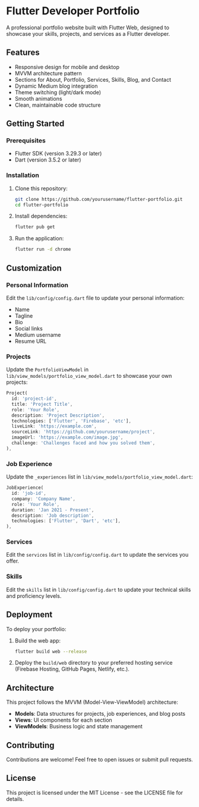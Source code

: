 # Flutter Developer Portfolio

A professional portfolio website built with Flutter Web, designed to showcase your skills, projects, and services as a Flutter developer.

## Features

- Responsive design for mobile and desktop
- MVVM architecture pattern
- Sections for About, Portfolio, Services, Skills, Blog, and Contact
- Dynamic Medium blog integration
- Theme switching (light/dark mode)
- Smooth animations
- Clean, maintainable code structure

## Getting Started

### Prerequisites

- Flutter SDK (version 3.29.3 or later)
- Dart (version 3.5.2 or later)

### Installation

1. Clone this repository:
   ```bash
   git clone https://github.com/yourusername/flutter-portfolio.git
   cd flutter-portfolio
   ```

2. Install dependencies:
   ```bash
   flutter pub get
   ```

3. Run the application:
   ```bash
   flutter run -d chrome
   ```

## Customization

### Personal Information

Edit the `lib/config/config.dart` file to update your personal information:

- Name
- Tagline
- Bio
- Social links
- Medium username
- Resume URL

### Projects

Update the `PortfolioViewModel` in `lib/view_models/portfolio_view_model.dart` to showcase your own projects:

```dart
Project(
  id: 'project-id',
  title: 'Project Title',
  role: 'Your Role',
  description: 'Project Description',
  technologies: ['Flutter', 'Firebase', 'etc'],
  liveLink: 'https://example.com',
  sourceLink: 'https://github.com/yourusername/project',
  imageUrl: 'https://example.com/image.jpg',
  challenge: 'Challenges faced and how you solved them',
),
```

### Job Experience

Update the `_experiences` list in `lib/view_models/portfolio_view_model.dart`:

```dart
JobExperience(
  id: 'job-id',
  company: 'Company Name',
  role: 'Your Role',
  duration: 'Jan 2021 - Present',
  description: 'Job description',
  technologies: ['Flutter', 'Dart', 'etc'],
),
```

### Services

Edit the `services` list in `lib/config/config.dart` to update the services you offer.

### Skills

Edit the `skills` list in `lib/config/config.dart` to update your technical skills and proficiency levels.

## Deployment

To deploy your portfolio:

1. Build the web app:
   ```bash
   flutter build web --release
   ```

2. Deploy the `build/web` directory to your preferred hosting service (Firebase Hosting, GitHub Pages, Netlify, etc.).

## Architecture

This project follows the MVVM (Model-View-ViewModel) architecture:

- **Models**: Data structures for projects, job experiences, and blog posts
- **Views**: UI components for each section
- **ViewModels**: Business logic and state management

## Contributing

Contributions are welcome! Feel free to open issues or submit pull requests.

## License

This project is licensed under the MIT License - see the LICENSE file for details.